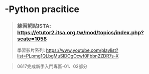 # -Python pracitice
>###  練習網站ISTA: https://etutor2.itsa.org.tw/mod/topics/index.php?scate=1058
> 學習影片系列: https://www.youtube.com/playlist?list=PLpmg1QLbgMuSIDOgOcwf0Fbbn2ZDR7s-X

> 0617完成新手入門專區-01、02部分
